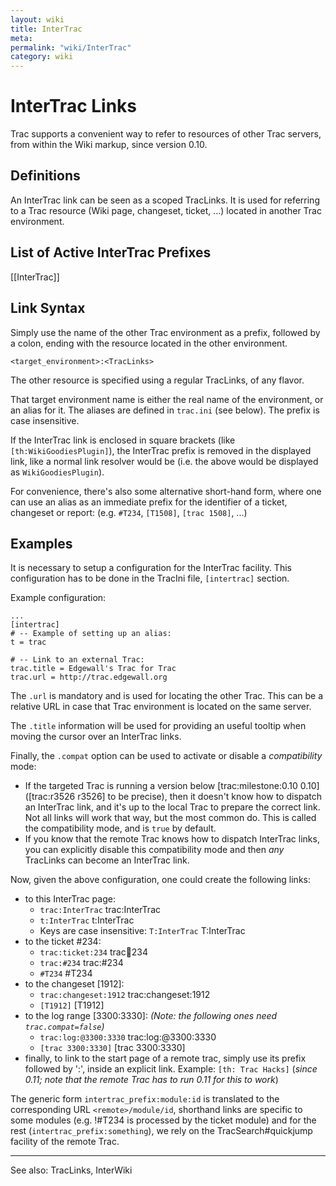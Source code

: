 ```yaml
---
layout: wiki
title: InterTrac
meta: 
permalink: "wiki/InterTrac"
category: wiki
---
```

<!-- Name: InterTrac -->
<!-- Version: 3 -->
<!-- Author: trac -->

# InterTrac Links

Trac supports a convenient way to refer to resources of other Trac servers, from within the Wiki markup, since version 0.10.

## Definitions

An InterTrac link can be seen as a scoped TracLinks.
It is used for referring to a Trac resource 
(Wiki page, changeset, ticket, ...) located in another
Trac environment.

## List of Active InterTrac Prefixes

[[InterTrac]]

## Link Syntax

Simply use the name of the other Trac environment as a prefix, 
followed by a colon, ending with the resource located in the other environment.


    <target_environment>:<TracLinks>

The other resource is specified using a regular TracLinks, of any flavor.

That target environment name is either the real name of the 
environment, or an alias for it. 
The aliases are defined in `trac.ini` (see below).
The prefix is case insensitive.

If the InterTrac link is enclosed in square brackets (like `[th:WikiGoodiesPlugin]`), the InterTrac prefix is removed in the displayed link, like a normal link resolver would be (i.e. the above would be displayed as `WikiGoodiesPlugin`).

For convenience, there's also some alternative short-hand form, 
where one can use an alias as an immediate prefix 
for the identifier of a ticket, changeset or report:
(e.g. `#T234`, `[T1508]`, `[trac 1508]`, ...)

## Examples

It is necessary to setup a configuration for the InterTrac facility.
This configuration has to be done in the TracIni file, `[intertrac]` section.

Example configuration:

    ...
    [intertrac]
    # -- Example of setting up an alias:
    t = trac
    
    # -- Link to an external Trac:
    trac.title = Edgewall's Trac for Trac
    trac.url = http://trac.edgewall.org

The `.url` is mandatory and is used for locating the other Trac.
This can be a relative URL in case that Trac environment is located 
on the same server.

The `.title` information will be used for providing an useful tooltip
when moving the cursor over an InterTrac links.

Finally, the `.compat` option can be used to activate or disable
a _compatibility_ mode:
 * If the targeted Trac is running a version below [trac:milestone:0.10 0.10] 
   ([trac:r3526 r3526] to be precise), then it doesn't know how to dispatch an InterTrac 
   link, and it's up to the local Trac to prepare the correct link. 
   Not all links will work that way, but the most common do. 
   This is called the compatibility mode, and is `true` by default. 
 * If you know that the remote Trac knows how to dispatch InterTrac links, 
   you can explicitly disable this compatibility mode and then _any_ 
   TracLinks can become an InterTrac link.

Now, given the above configuration, one could create the following links:
 * to this InterTrac page:
   * `trac:InterTrac` trac:InterTrac
   * `t:InterTrac` t:InterTrac
   * Keys are case insensitive: `T:InterTrac` T:InterTrac
 * to the ticket #234:
   * `trac:ticket:234` trac:ticket:234
   * `trac:#234` trac:#234 
   * `#T234` #T234
 * to the changeset [1912]:
   * `trac:changeset:1912` trac:changeset:1912
   * `[T1912]` [T1912]
 * to the log range [3300:3330]: *(Note: the following ones need `trac.compat=false`)*
   * `trac:log:@3300:3330` trac:log:@3300:3330  
   * `[trac 3300:3330]` [trac 3300:3330] 
 * finally, to link to the start page of a remote trac, simply use its prefix followed by ':', inside an explicit link. Example: `[th: Trac Hacks]` (_since 0.11; note that the _remote_ Trac has to run 0.11 for this to work_)

The generic form `intertrac_prefix:module:id` is translated
to the corresponding URL `<remote>/module/id`, shorthand links
are specific to some modules (e.g. !#T234 is processed by the
ticket module) and for the rest (`intertrac_prefix:something`),
we rely on the TracSearch#quickjump facility of the remote Trac.

----
See also: TracLinks, InterWiki
